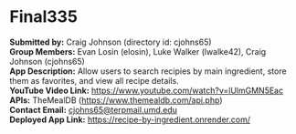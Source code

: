 # Final335

  **Submitted by:** Craig Johnson (directory id: cjohns65)
<br> **Group Members:** Evan Losin (elosin), Luke Walker (lwalke42), Craig Johnson (cjohns65)
<br> **App Description:** Allow users to search recipies by main ingredient, store them as favorites, and view all recipe details.
<br> **YouTube Video Link:** https://www.youtube.com/watch?v=lUlmGMN5Eac
<br> **APIs:** TheMealDB (https://www.themealdb.com/api.php)
<br> **Contact Email:**  cjohns65@terpmail.umd.edu
<br> **Deployed App Link:** https://recipe-by-ingredient.onrender.com/
